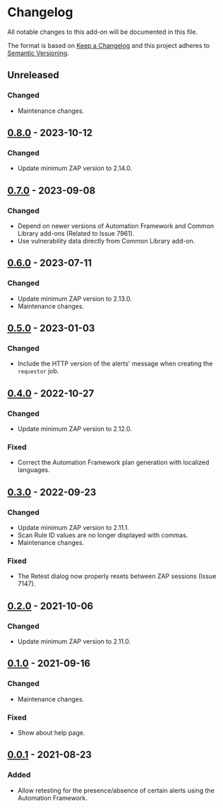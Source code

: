 # Changelog
All notable changes to this add-on will be documented in this file.

The format is based on [Keep a Changelog](https://keepachangelog.com/en/1.0.0/) and this project adheres
to [Semantic Versioning](https://semver.org/spec/v2.0.0.html).

## Unreleased
### Changed
- Maintenance changes.

## [0.8.0] - 2023-10-12
### Changed
- Update minimum ZAP version to 2.14.0.

## [0.7.0] - 2023-09-08
### Changed
- Depend on newer versions of Automation Framework and Common Library add-ons (Related to Issue 7961).
- Use vulnerability data directly from Common Library add-on.

## [0.6.0] - 2023-07-11
### Changed
- Update minimum ZAP version to 2.13.0.
- Maintenance changes.

## [0.5.0] - 2023-01-03
### Changed
- Include the HTTP version of the alerts' message when creating the `requestor` job.

## [0.4.0] - 2022-10-27
### Changed
- Update minimum ZAP version to 2.12.0.

### Fixed
- Correct the Automation Framework plan generation with localized languages.

## [0.3.0] - 2022-09-23
### Changed
- Update minimum ZAP version to 2.11.1.
- Scan Rule ID values are no longer displayed with commas.
- Maintenance changes.

### Fixed
- The Retest dialog now properly resets between ZAP sessions (Issue 7147).

## [0.2.0] - 2021-10-06
### Changed
- Update minimum ZAP version to 2.11.0.

## [0.1.0] - 2021-09-16
### Changed
- Maintenance changes.

### Fixed
 - Show about help page.

## [0.0.1] - 2021-08-23

### Added
- Allow retesting for the presence/absence of certain alerts using the Automation Framework.


[0.8.0]: https://github.com/zaproxy/zap-extensions/releases/retest-v0.8.0
[0.7.0]: https://github.com/zaproxy/zap-extensions/releases/retest-v0.7.0
[0.6.0]: https://github.com/zaproxy/zap-extensions/releases/retest-v0.6.0
[0.5.0]: https://github.com/zaproxy/zap-extensions/releases/retest-v0.5.0
[0.4.0]: https://github.com/zaproxy/zap-extensions/releases/retest-v0.4.0
[0.3.0]: https://github.com/zaproxy/zap-extensions/releases/retest-v0.3.0
[0.2.0]: https://github.com/zaproxy/zap-extensions/releases/retest-v0.2.0
[0.1.0]: https://github.com/zaproxy/zap-extensions/releases/retest-v0.1.0
[0.0.1]: https://github.com/zaproxy/zap-extensions/releases/retest-v0.0.1
